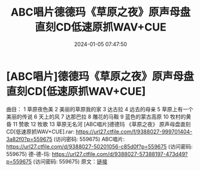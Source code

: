 ﻿---
title: ABC唱片德德玛《草原之夜》原声母盘直刻CD低速原抓WAV+CUE
date: 2024-01-05 07:47:50
categories: WAV车载音乐、镜像
tags: 华语中文
---
# [ABC唱片]德德玛《草原之夜》原声母盘直刻CD[低速原抓WAV+CUE]

曲目：
1 草原夜色美
2 美丽的草原我的家
3 达古拉
4 远去的母亲
5 草原上有一个美丽的传说
6 天上的风
7 达那巴拉
8 雕花的马鞍
9 蓝色的蒙古高原
10 牧村的黄昏
11 赞歌
12 牧歌
13 草原无名河
[ABC唱片]德德玛 《草原之夜》 原声母盘直刻CD[低速原抓WAV+CUE].rar: https://url27.ctfile.com/f/9388027-999701404-3a82f0?p=559675
(访问密码: 559675)
ABC唱片: https://url27.ctfile.com/d/9388027-50201056-c85d0f?p=559675
(访问密码: 559675)
德-德-玛: https://url27.ctfile.com/d/9388027-57388197-473d49?p=559675
(访问密码: 559675)
原文：[链接](https://blog.sina.com.cn/s/blog_1647c7e7601031436.html)